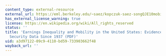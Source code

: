 ```yaml
---
content_type: external-resource
external_url: https://eml.berkeley.edu/~saez/kopczuk-saez-songQJE10mobility.pdf
has_external_license_warning: true
license: https://en.wikipedia.org/wiki/All_rights_reserved
status: ''
title: 'Earnings Inequality and Mobility in the United States: Evidence From Social
  Security Data Since 1937 (PDF)'
uid: a3d97122-09c9-4110-bd59-733903662f48
wayback_url: ''
---
```

